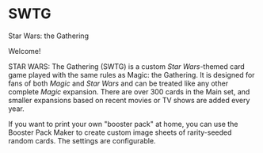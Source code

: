 # SWTG
Star Wars: the Gathering

Welcome!

STAR WARS: The Gathering (SWTG) is a custom *Star Wars*-themed card game played with the same rules as Magic: the Gathering. It is designed for fans of both *Magic* and *Star Wars* and can be treated like any other complete *Magic* expansion.
There are over 300 cards in the Main set, and smaller expansions based on recent movies or TV shows are added every year.

If you want to print your own "booster pack" at home, you can use the Booster Pack Maker to create custom image sheets of rarity-seeded random cards. The settings are configurable.

